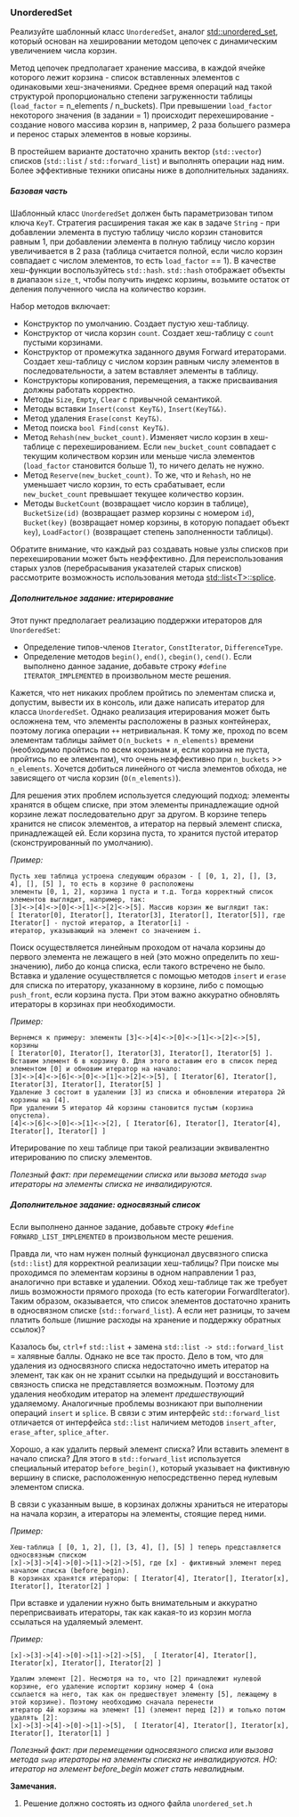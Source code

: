 ### UnorderedSet

Реализуйте шаблонный класс `UnorderedSet`, аналог
[std::unordered_set](https://en.cppreference.com/w/cpp/container/unordered_set), который основан на хешировании методом 
цепочек с динамическим увеличением числа корзин.

Метод цепочек предполагает хранение массива, в каждой ячейке которого лежит корзина - список вставленных элементов с
одинаковыми хеш-значениями. Среднее время операций над такой структурой пропорционально степени загруженности таблицы
(`load_factor` = n_elements / n_buckets). При превышении `load_factor` некоторого значения (в задании = 1) происходит
перехеширование - создание нового массива корзин в, например, 2 раза большего размера и перенос старых элементов в новые
корзины.

В простейшем варианте достаточно хранить вектор (`std::vector`) списков (`std::list` / `std::forward_list`) и выполнять
операции над ним. Более эффективные техники описаны ниже в дополнительных заданиях.

##### Базовая часть

Шаблонный класс `UnorderedSet` должен быть параметризован типом ключа `KeyT`. Стратегия расширения такая же как в задаче
`String` - при добавлении элемента в пустую таблицу число корзин становится равным 1, при добавлении элемента в полную
таблицу число корзин увеличивается в 2 раза (таблица считается полной, если число корзин совпадает с числом элементов,
то есть `load_factor` == 1). В качестве хеш-функции воспользуйтесь `std::hash`. `std::hash` отображает объекты в
диапазон `size_t`, чтобы получить индекс корзины, возьмите остаток от деления полученного числа на количество корзин.

Набор методов включает:
* Конструктор по умолчанию. Создает пустую хеш-таблицу.
* Конструктор от числа корзин `count`. Создает хеш-таблицу с `count` пустыми корзинами.
* Конструктор от промежутка заданного двумя Forward итераторами. Создает хеш-таблицу с числом корзин равным числу
  элементов в последовательности, а затем вставляет элементы в таблицу.
* Конструкторы копирования, перемещения, а также присваивания должны работать корректно.
* Методы `Size`, `Empty`, `Clear` с привычной семантикой.
* Методы вставки `Insert(const KeyT&)`, `Insert(KeyT&&)`.
* Метод удаления `Erase(const KeyT&)`.
* Метод поиска `bool Find(const KeyT&)`.
* Метод `Rehash(new_bucket_count)`. Изменяет число корзин в хеш-таблице с перехешированием. Если `new_bucket_count`
  совпадает с текущим количеством корзин или меньше числа элементов (`load_factor` становится больше 1), то ничего
  делать не нужно.
* Метод `Reserve(new_bucket_count)`. То же, что и `Rehash`, но не уменьшает число корзин, то есть срабатывает, если
  `new_bucket_count` превышает текущее количество корзин.
* Методы `BucketCount` (возвращает число корзин в таблице), `BucketSize(id)` (возвращает размер корзины с номером `id`),
  `Bucket(key)` (возвращает номер корзины, в которую попадает объект `key`), `LoadFactor()` (возвращает степень
  заполненности таблицы).
  
Обратите внимание, что каждый раз создавать новые узлы списков при перехешировании может быть неэффективно. Для
переиспользования старых узлов (перебрасывания указателей старых списков) рассмотрите возможность использования метода
[std::list\<T\>::splice](https://en.cppreference.com/w/cpp/container/list/splice).

##### Дополнительное задание: итерирование

Этот пункт предполагает реализацию поддержки итераторов для `UnorderedSet`:
* Определение типов-членов `Iterator`, `ConstIterator`, `DifferenceType`.
* Определение методов `begin()`, `end()`, `cbegin()`, `cend()`. 
Если выполнено данное задание, добавьте строку `#define ITERATOR_IMPLEMENTED` в произвольном месте решения.

Кажется, что нет никаких проблем пройтись по элементам списка и, допустим, вывести их в консоль, или даже написать
итератор для класса `UnorderedSet`. Однако реализация итерирования может быть осложнена тем, что элементы расположены в
разных контейнерах, поэтому логика операции `++` нетривиальная. К тому же, проход по всем элементам таблицы займет
`O(n_buckets + n_elements)` времени (необходимо пройтись по всем корзинам и, если корзина не пуста, пройтись по ее
элементам), что очень неэффективно при `n_buckets` >> `n_elements`. Хочется добиться линейного от числа элементов
обхода, не зависящего от числа корзин (`O(n_elements)`).

Для решения этих проблем используется следующий подход: элементы хранятся в общем списке, при этом элементы
принадлежащие одной корзине лежат последовательно друг за другом. В корзине теперь хранится не список элементов, а
итератор на первый элемент списка, принадлежащей ей. Если корзина пуста, то хранится пустой итератор (сконструированный
по умолчанию).

*Пример:*
```
Пусть хеш таблица устроена следующим образом - [ [0, 1, 2], [], [3, 4], [], [5] ], то есть в корзине 0 расположены
элементы [0, 1, 2], корзина 1 пуста и т.д. Тогда корректный список элементов выглядит, например, так:
[3]<->[4]<->[0]<->[1]<->[2]<->[5]. Массив корзин же выглядит так: 
[ Iterator[0], Iterator[], Iterator[3], Iterator[], Iterator[5]], где Iterator[] - пустой итератор, а Iterator[i] -
итератор, указывающий на элемент со значением i.
```

Поиск осуществляется линейным проходом от начала корзины до первого элемента не лежащего в ней (это можно определить по
хеш-значению), либо до конца списка, если такого встречено не было. Вставка и удаление осуществляется с помощью методов
`insert` и `erase` для списка по итератору, указанному в корзине, либо с помощью `push_front`, если корзина пуста. При
этом важно аккуратно обновлять итераторы в корзинах при необходимости.

*Пример:*
```
Вернемся к примеру: элементы [3]<->[4]<->[0]<->[1]<->[2]<->[5], корзины
[ Iterator[0], Iterator[], Iterator[3], Iterator[], Iterator[5] ]. 
Вставим элемент 6 в корзину 0. Для этого вставим его в список перед элементом [0] и обновим итератор на начало:
[3]<->[4]<->[6]<->[0]<->[1]<->[2]<->[5], [ Iterator[6], Iterator[], Iterator[3], Iterator[], Iterator[5] ]
Удаление 3 состоит в удалении [3] из списка и обновлении итератора 2й корзины на [4].
При удалении 5 итератор 4й корзины становится пустым (корзина опустела).
[4]<->[6]<->[0]<->[1]<->[2], [ Iterator[6], Iterator[], Iterator[4], Iterator[], Iterator[] ]
```

Итерирование по хеш таблице при такой реализации эквивалентно итерированию по списку элементов.

*Полезный факт: при перемещении списка или вызова метода `swap` итераторы на элементы списка не инвалидируются.*

##### Дополнительное задание: односвязный список

Если выполнено данное задание, добавьте строку `#define FORWARD_LIST_IMPLEMENTED` в произвольном месте решения.

Правда ли, что нам нужен полный функционал двусвязного списка (`std::list`) для корректной реализации хеш-таблицы? При
поиске мы проходимся по элементам корзины в одном направлении 1 раз, аналогично при вставке и удалении. Обход
хеш-таблице так же требует лишь возможности прямого прохода (то есть категории ForwardIterator). Таким образом,
оказывается, что список элементов достаточно хранить в односвязном списке (`std::forward_list`). А если нет разницы, то
зачем платить больше (лишние расходы на хранение и поддержку обратных ссылок)?

Казалось бы, `ctrl+f` `std::list` + замена `std::list -> std::forward_list` = халявные баллы. Однако не все так просто.
Дело в том, что для удаления из односвязного списка недостаточно иметь итератор на элемент, так как он не хранит
ссылки на предыдущий и восстановить связность списка не представляется возможным. Поэтому для удаления необходим
итератор на элемент *предшествующий* удаляемому. Аналогичные проблемы возникают при выполнении операций `insert` и
`splice`. В связи с этим интерфейс `std::forward_list` отличается от интерфейса `std::list` наличием методов
`insert_after`, `erase_after`, `splice_after`.

Хорошо, а как удалить первый элемент списка? Или вставить элемент в начало списка? Для этого в `std::forward_list`
используется специальный итератор `before_begin()`, который указывает на фиктивную вершину в списке, расположенную
непосредственно перед нулевым элементом списка.

В связи с указанным выше, в корзинах должны храниться не итераторы на начала корзин, а итераторы на элементы, стоящие
перед ними.

*Пример:*
```
Хеш-таблица [ [0, 1, 2], [], [3, 4], [], [5] ] теперь представляется односвязным списком
[x]->[3]->[4]->[0]->[1]->[2]->[5], где [x] - фиктивный элемент перед началом списка (before_begin). 
В корзинах хранятся итераторы: [ Iterator[4], Iterator[], Iterator[x], Iterator[], Iterator[2] ]
```

При вставке и удалении нужно быть внимательным и аккуратно переприсваивать итераторы, так как какая-то из корзин могла
ссылаться на удаляемый элемент.

*Пример:*
```
[x]->[3]->[4]->[0]->[1]->[2]->[5],  [ Iterator[4], Iterator[], Iterator[x], Iterator[], Iterator[2] ]

Удалим элемент [2]. Несмотря на то, что [2] принадлежит нулевой корзине, его удаление испортит корзину номер 4 (она
ссылается на него, так как он предшествует элементу [5], лежащему в этой корзине). Поэтому необходимо сначала перенести
итератор 4й корзины на элемент [1] (элемент перед [2]) и только потом удалять [2]:
[x]->[3]->[4]->[0]->[1]->[5],  [ Iterator[4], Iterator[], Iterator[x], Iterator[], Iterator[1] ]
```

*Полезный факт: при перемещении односвязного списка или вызова метода `swap` итераторы на элементы списка не
инвалидируются. НО: итератор на элемент before_begin может стать невалидным.*

**Замечания.**
1. Решение должно состоять из одного файла `unordered_set.h`
